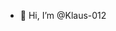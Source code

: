 - 👋 Hi, I’m @Klaus-012

<!---
Klaus-012/Klaus-012 is a ✨ special ✨ repository because its `README.md` (this file) appears on your GitHub profile.
You can click the Preview link to take a look at your changes.
--->
